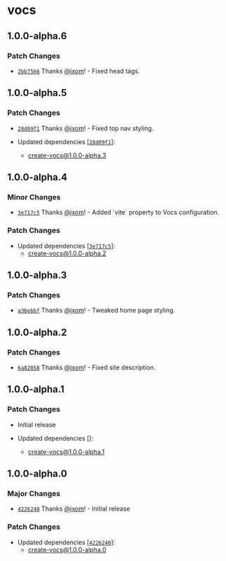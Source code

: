 # vocs

## 1.0.0-alpha.6

### Patch Changes

- [`2bb7566`](https://github.com/wevm/vocs/commit/2bb7566574bc439325820f004b75f530b9a17e42) Thanks [@jxom](https://github.com/jxom)! - Fixed head tags.

## 1.0.0-alpha.5

### Patch Changes

- [`28d09f1`](https://github.com/wevm/vocs/commit/28d09f13e629562f2627f7d6c2cddcc64d6834de) Thanks [@jxom](https://github.com/jxom)! - Fixed top nav styling.

- Updated dependencies [[`28d09f1`](https://github.com/wevm/vocs/commit/28d09f13e629562f2627f7d6c2cddcc64d6834de)]:
  - create-vocs@1.0.0-alpha.3

## 1.0.0-alpha.4

### Minor Changes

- [`3e717c5`](https://github.com/wevm/vocs/commit/3e717c5288c2d58b37970d64bc57a868f72b6741) Thanks [@jxom](https://github.com/jxom)! - Added \`vite\` property to Vocs configuration.

### Patch Changes

- Updated dependencies [[`3e717c5`](https://github.com/wevm/vocs/commit/3e717c5288c2d58b37970d64bc57a868f72b6741)]:
  - create-vocs@1.0.0-alpha.2

## 1.0.0-alpha.3

### Patch Changes

- [`a36ebbf`](https://github.com/wevm/vocs/commit/a36ebbff9c1ec17cf8ff14689fa2d6d3e283a401) Thanks [@jxom](https://github.com/jxom)! - Tweaked home page styling.

## 1.0.0-alpha.2

### Patch Changes

- [`6a82858`](https://github.com/wevm/vocs/commit/6a82858824ba9fe6f3da30cc35937a4b99a95ed2) Thanks [@jxom](https://github.com/jxom)! - Fixed site description.

## 1.0.0-alpha.1

### Patch Changes

- Initial release

- Updated dependencies []:
  - create-vocs@1.0.0-alpha.1

## 1.0.0-alpha.0

### Major Changes

- [`4226240`](https://github.com/wevm/vocs/commit/4226240f0e70fefb2059cb599bda478bb8eb268c) Thanks [@jxom](https://github.com/jxom)! - Initial release

### Patch Changes

- Updated dependencies [[`4226240`](https://github.com/wevm/vocs/commit/4226240f0e70fefb2059cb599bda478bb8eb268c)]:
  - create-vocs@1.0.0-alpha.0
